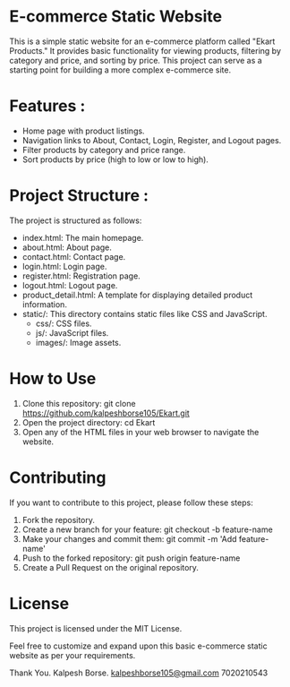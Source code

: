 # E-commerce Static Website 

This is a simple static website for an e-commerce platform called "Ekart Products." It provides basic functionality for viewing products, filtering by category and price, and sorting by price. This project can serve as a starting point for building a more complex e-commerce site.

# Features :
* Home page with product listings.
* Navigation links to About, Contact, Login, Register, and Logout pages.
* Filter products by category and price range.
* Sort products by price (high to low or low to high).

 # Project Structure :
 The project is structured as follows:

* index.html: The main homepage.
* about.html: About page.
* contact.html: Contact page.
* login.html: Login page.
* register.html: Registration page.
* logout.html: Logout page.
* product_detail.html: A template for displaying detailed product information.
* static/: This directory contains static files like CSS and JavaScript.
  * css/: CSS files.
  * js/: JavaScript files.
  * images/: Image assets.
 
# How to Use
1. Clone this repository: git clone https://github.com/kalpeshborse105/Ekart.git
2. Open the project directory: cd Ekart
3. Open any of the HTML files in your web browser to navigate the website.


# Contributing
 If you want to contribute to this project, please follow these steps:

1. Fork the repository.
2. Create a new branch for your feature: git checkout -b feature-name
3. Make your changes and commit them: git commit -m 'Add feature-name'
4. Push to the forked repository: git push origin feature-name
5. Create a Pull Request on the original repository.

# License
This project is licensed under the MIT License.

Feel free to customize and expand upon this basic e-commerce static website as per your requirements.


Thank You.
Kalpesh Borse.
kalpeshborse105@gmail.com
7020210543
